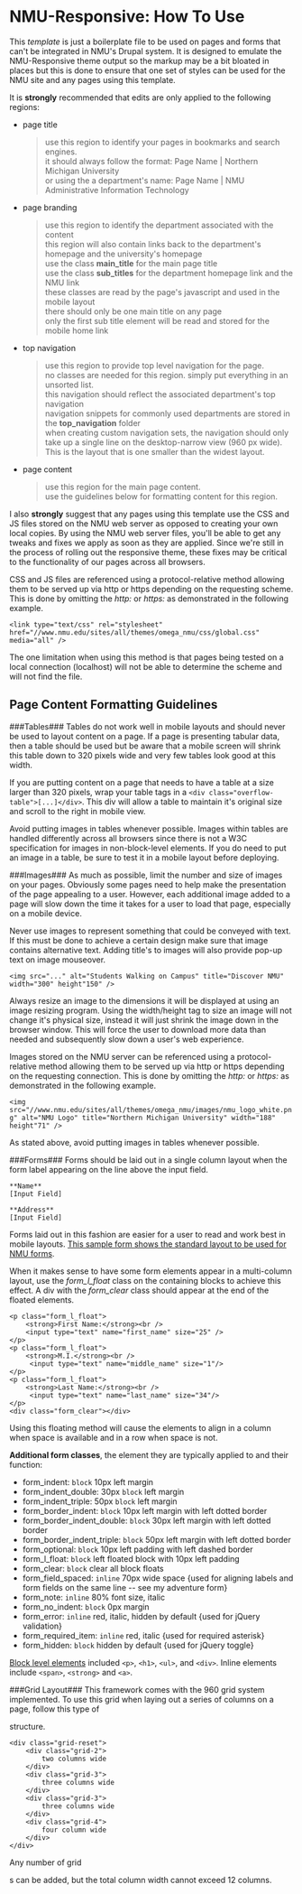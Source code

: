 NMU-Responsive: How To Use
==========================

This *template* is  just a boilerplate file to be used on pages and forms that can't be integrated in NMU's Drupal system.  It is designed to emulate the NMU-Responsive theme output so the markup may be a bit bloated in places but this is done to ensure that one set of styles can be used for the NMU site and any pages using this template.

It is **strongly** recommended that edits are only applied to the following regions:
+ page title
	>use this region to identify your pages in bookmarks and search engines.  
	>it should always follow the format: Page Name | Northern Michigan University  
	>or using the a department's name: Page Name | NMU Administrative Information Technology  

+ page branding
	>use this region to identify the department associated with the content  
	>this region will also contain links back to the department's homepage and the university's homepage  
	>use the class **main_title** for the main page title  
	>use the class **sub_titles** for the department homepage link and the NMU link  
	>these classes are read by the page's javascript and used in the mobile layout  
	>there should only be one main title on any page  
	>only the first sub title element will be read and stored for the mobile home link  

+ top navigation
	>use this region to provide top level navigation for the page.  
	>no classes are needed for this region.  simply put everything in an unsorted list.  
	>this navigation should reflect the associated department's top navigation  
	>navigation snippets for commonly used departments are stored in the **top_navigation** folder  
	>when creating custom navigation sets, the navigation should only take up a single line on the desktop-narrow view (960 px wide).  This is the layout that is one smaller than the widest layout.  

+ page content
	>use this region for the main page content.  
	>use the guidelines below for formatting content for this region.  

I also **strongly** suggest that any pages using this template use the CSS and JS files stored on the NMU web server as opposed to creating your own local copies.  By using the NMU web server files, you'll be able to get any tweaks and fixes we apply as soon as they are applied.  Since we're still in the process of rolling out the responsive theme, these fixes may be critical to the functionality of our pages across all browsers.  

CSS and JS files are referenced using a protocol-relative method allowing them to be served up via http or https depending on the requesting scheme.  This is done by omitting the *http:* or *https:* as demonstrated in the following example.

`<link type="text/css" rel="stylesheet" href="//www.nmu.edu/sites/all/themes/omega_nmu/css/global.css" media="all" />`

The one limitation when using this method is that pages being tested on a local connection (localhost) will not be able to determine the scheme and will not find the file.    

Page Content Formatting Guidelines
----------------------------------

###Tables###
Tables do not work well in mobile layouts and should never be used to layout content on a page.  If a page is presenting tabular data, then a table should be used but be aware that a mobile screen will shrink this table down to 320 pixels wide and very few tables look good at this width.

If you are putting content on a page that needs to have a table at a size larger than 320 pixels, wrap your table tags in a `<div class="overflow-table">[...]</div>`.  This div will allow a table to maintain it's original size and scroll to the right in mobile view.

Avoid putting images in tables whenever possible.  Images within tables are handled differently across all browsers since there is not a W3C specification for images in non-block-level elements.  If you do need to put an image in a table, be sure to test it in a mobile layout before deploying.

###Images###
As much as possible, limit the number and size of images on your pages.  Obviously some pages need to help make the presentation of the page appealing to a user.  However, each additional image added to a page will slow down the time it takes for a user to load that page, especially on a mobile device.

Never use images to represent something that could be conveyed with text.  If this must be done to achieve a certain design make sure that image contains alternative text.  Adding title's to images will also provide pop-up text on image mouseover.

`<img src="..." alt="Students Walking on Campus" title="Discover NMU" width="300" height"150" />`

Always resize an image to the dimensions it will be displayed at using an image resizing program.  Using the width/height tag to size an image will not change it's physical size, instead it will just shrink the image down in the browser window.  This will force the user to download more data than needed and subsequently slow down a user's web experience.

Images stored on the NMU server can be referenced using a protocol-relative method allowing them to be served up via http or https depending on the requesting connection.  This is done by omitting the *http:* or *https:* as demonstrated in the following example.

`<img src="//www.nmu.edu/sites/all/themes/omega_nmu/images/nmu_logo_white.png" alt="NMU Logo" title="Northern Michigan University" width="188" height"71" />`

As stated above, avoid putting images in tables whenever possible.

###Forms###
Forms should be laid out in a single column layout when the form label appearing on the line above the input field.

	**Name**
	[Input Field]

	**Address**
	[Input Field]

Forms laid out in this fashion are easier for a user to read and work best in mobile layouts.  [This sample form shows the standard layout to be used for NMU forms](http://www.nmu.edu/business/node/189).

When it makes sense to have some form elements appear in a multi-column layout, use the *form_l_float* class on the containing blocks to achieve this effect.  A div with the *form_clear* class should appear at the end of the floated elements.

	<p class="form_l_float">
		<strong>First Name:</strong><br />
		<input type="text" name="first_name" size="25" />
	</p>
	<p class="form_l_float">
		<strong>M.I.</strong><br />
		 <input type="text" name="middle_name" size="1"/>
	</p>
	<p class="form_l_float">
		<strong>Last Name:</strong><br />
		 <input type="text" name="last_name" size="34"/>
	</p>
	<div class="form_clear"></div>

Using this floating method will cause the elements to align in a column when space is available and in a row when space is not.

**Additional form classes**, the element they are typically applied to and their function:
+ form\_indent: `block` 10px left margin
+ form\_indent\_double: 30px `block` left margin
+ form\_indent\_triple: 50px `block` left margin
+ form\_border\_indent: `block` 10px left margin with left dotted border
+ form\_border\_indent\_double: `block` 30px left margin with left dotted border
+ form\_border\_indent\_triple: `block` 50px left margin with left dotted border
+ form\_optional: `block` 10px left padding with left dashed border
+ form\_l\_float: `block` left floated block with 10px left padding
+ form\_clear: `block` clear all block floats
+ form\_field\_spaced: `inline` 70px wide space {used for aligning labels and form fields on the same line -- see my adventure form}
+ form\_note: `inline` 80% font size, italic
+ form\_no\_indent: `block` 0px margin
+ form\_error: `inline` red, italic, hidden by default {used for jQuery validation}
+ form\_required\_item: `inline` red, italic {used for required asterisk}
+ form\_hidden: `block` hidden by default {used for jQuery toggle}

[Block level elements](http://www.w3schools.com/html/html_blocks.asp) included `<p>`, `<h1>`, `<ul>`, and `<div>`.  Inline elements include `<span>`, `<strong>` and `<a>`.

###Grid Layout###
This framework comes with the 960 grid system implemented.  To use this grid when laying out a series of columns on a page, follow this type of <div> structure.

	<div class="grid-reset">
		<div class="grid-2">
			two columns wide
		</div>
		<div class="grid-3">
			three columns wide
		</div>
		<div class="grid-3">
			three columns wide
		</div>
		<div class="grid-4">
			four column wide
		</div>
	</div>

Any number of grid <div>s can be added, but the total column width cannot exceed 12 columns.
